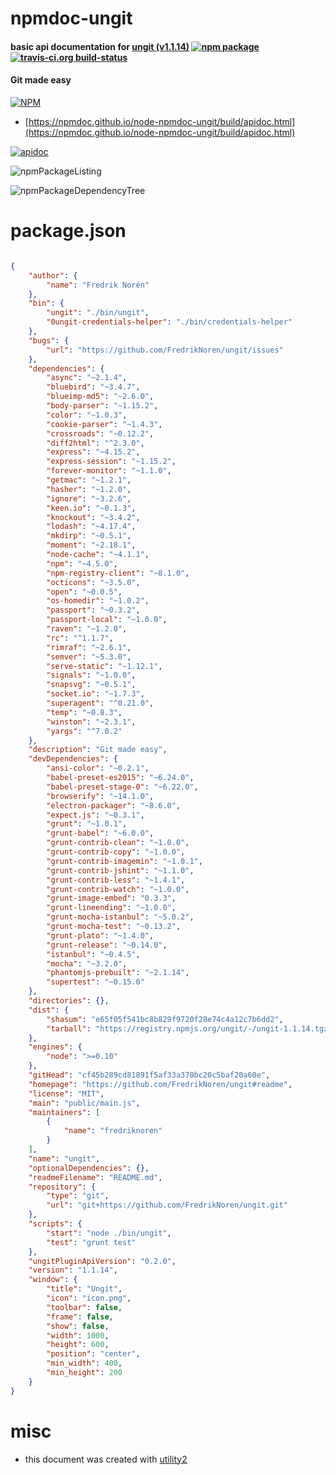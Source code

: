 # npmdoc-ungit

#### basic api documentation for  [ungit (v1.1.14)](https://github.com/FredrikNoren/ungit#readme)  [![npm package](https://img.shields.io/npm/v/npmdoc-ungit.svg?style=flat-square)](https://www.npmjs.org/package/npmdoc-ungit) [![travis-ci.org build-status](https://api.travis-ci.org/npmdoc/node-npmdoc-ungit.svg)](https://travis-ci.org/npmdoc/node-npmdoc-ungit)

#### Git made easy

[![NPM](https://nodei.co/npm/ungit.png?downloads=true&downloadRank=true&stars=true)](https://www.npmjs.com/package/ungit)

- [https://npmdoc.github.io/node-npmdoc-ungit/build/apidoc.html](https://npmdoc.github.io/node-npmdoc-ungit/build/apidoc.html)

[![apidoc](https://npmdoc.github.io/node-npmdoc-ungit/build/screenCapture.buildCi.browser.%252Ftmp%252Fbuild%252Fapidoc.html.png)](https://npmdoc.github.io/node-npmdoc-ungit/build/apidoc.html)

![npmPackageListing](https://npmdoc.github.io/node-npmdoc-ungit/build/screenCapture.npmPackageListing.svg)

![npmPackageDependencyTree](https://npmdoc.github.io/node-npmdoc-ungit/build/screenCapture.npmPackageDependencyTree.svg)



# package.json

```json

{
    "author": {
        "name": "Fredrik Norén"
    },
    "bin": {
        "ungit": "./bin/ungit",
        "0ungit-credentials-helper": "./bin/credentials-helper"
    },
    "bugs": {
        "url": "https://github.com/FredrikNoren/ungit/issues"
    },
    "dependencies": {
        "async": "~2.1.4",
        "bluebird": "~3.4.7",
        "blueimp-md5": "~2.6.0",
        "body-parser": "~1.15.2",
        "color": "~1.0.3",
        "cookie-parser": "~1.4.3",
        "crossroads": "~0.12.2",
        "diff2html": "^2.3.0",
        "express": "~4.15.2",
        "express-session": "~1.15.2",
        "forever-monitor": "~1.1.0",
        "getmac": "~1.2.1",
        "hasher": "~1.2.0",
        "ignore": "~3.2.6",
        "keen.io": "~0.1.3",
        "knockout": "~3.4.2",
        "lodash": "~4.17.4",
        "mkdirp": "~0.5.1",
        "moment": "~2.18.1",
        "node-cache": "~4.1.1",
        "npm": "~4.5.0",
        "npm-registry-client": "~8.1.0",
        "octicons": "~3.5.0",
        "open": "~0.0.5",
        "os-homedir": "~1.0.2",
        "passport": "~0.3.2",
        "passport-local": "~1.0.0",
        "raven": "~1.2.0",
        "rc": "^1.1.7",
        "rimraf": "~2.6.1",
        "semver": "~5.3.0",
        "serve-static": "~1.12.1",
        "signals": "~1.0.0",
        "snapsvg": "~0.5.1",
        "socket.io": "~1.7.3",
        "superagent": "^0.21.0",
        "temp": "~0.8.3",
        "winston": "~2.3.1",
        "yargs": "^7.0.2"
    },
    "description": "Git made easy",
    "devDependencies": {
        "ansi-color": "~0.2.1",
        "babel-preset-es2015": "~6.24.0",
        "babel-preset-stage-0": "~6.22.0",
        "browserify": "~14.1.0",
        "electron-packager": "~8.6.0",
        "expect.js": "~0.3.1",
        "grunt": "~1.0.1",
        "grunt-babel": "~6.0.0",
        "grunt-contrib-clean": "~1.0.0",
        "grunt-contrib-copy": "~1.0.0",
        "grunt-contrib-imagemin": "~1.0.1",
        "grunt-contrib-jshint": "~1.1.0",
        "grunt-contrib-less": "~1.4.1",
        "grunt-contrib-watch": "~1.0.0",
        "grunt-image-embed": "0.3.3",
        "grunt-lineending": "~1.0.0",
        "grunt-mocha-istanbul": "~5.0.2",
        "grunt-mocha-test": "~0.13.2",
        "grunt-plato": "~1.4.0",
        "grunt-release": "~0.14.0",
        "istanbul": "~0.4.5",
        "mocha": "~3.2.0",
        "phantomjs-prebuilt": "~2.1.14",
        "supertest": "~0.15.0"
    },
    "directories": {},
    "dist": {
        "shasum": "e65f05f541bc8b829f9720f28e74c4a12c7b6dd2",
        "tarball": "https://registry.npmjs.org/ungit/-/ungit-1.1.14.tgz"
    },
    "engines": {
        "node": ">=0.10"
    },
    "gitHead": "cf45b289cd81891f5af33a370bc20c5baf20a60e",
    "homepage": "https://github.com/FredrikNoren/ungit#readme",
    "license": "MIT",
    "main": "public/main.js",
    "maintainers": [
        {
            "name": "fredriknoren"
        }
    ],
    "name": "ungit",
    "optionalDependencies": {},
    "readmeFilename": "README.md",
    "repository": {
        "type": "git",
        "url": "git+https://github.com/FredrikNoren/ungit.git"
    },
    "scripts": {
        "start": "node ./bin/ungit",
        "test": "grunt test"
    },
    "ungitPluginApiVersion": "0.2.0",
    "version": "1.1.14",
    "window": {
        "title": "Ungit",
        "icon": "icon.png",
        "toolbar": false,
        "frame": false,
        "show": false,
        "width": 1000,
        "height": 600,
        "position": "center",
        "min_width": 400,
        "min_height": 200
    }
}
```



# misc
- this document was created with [utility2](https://github.com/kaizhu256/node-utility2)
